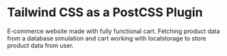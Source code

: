 # Tailwind CSS as a PostCSS Plugin

E-commerce website made with fully functional cart.
Fetching product data from a database simulation and cart working with localstorage to store product data from user.
